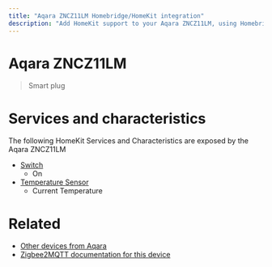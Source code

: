 ```yaml
---
title: "Aqara ZNCZ11LM Homebridge/HomeKit integration"
description: "Add HomeKit support to your Aqara ZNCZ11LM, using Homebridge, Zigbee2MQTT and homebridge-z2m."
---
```

<!---
This file has been GENERATED using src/docgen/docgen.ts
DO NOT EDIT THIS FILE MANUALLY!
-->
# Aqara ZNCZ11LM
> Smart plug


# Services and characteristics
The following HomeKit Services and Characteristics are exposed by
the Aqara ZNCZ11LM

* [Switch](../../switch.md)
  * On
* [Temperature Sensor](../../sensors.md)
  * Current Temperature


# Related
* [Other devices from Aqara](../index.md#aqara)
* [Zigbee2MQTT documentation for this device](https://www.zigbee2mqtt.io/devices/ZNCZ11LM.html)